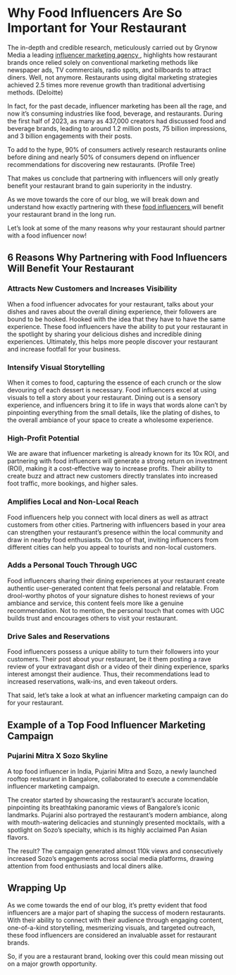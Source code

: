 <!DOCTYPE html>
<html lang="en">
<head>
    <meta charset="UTF-8">
    <meta name="viewport" content="width=device-width, initial-scale=1.0">
    <meta name="google-site-verification" content="7sKC6V6mFspVDAVOk4vCbI9WrA5mHJd5ChBAlZZbjrM" />
    <title>Why Food Influencers Are So Important for Your Restaurant
</title>
</head>
<body>
 <h1>Why Food Influencers Are So Important for Your Restaurant</h1>

<p>The in-depth and credible research, meticulously carried out by Grynow Media a leading <a href="https://www.grynow.in/">influencer marketing agency
</a>, highlights how restaurant brands once relied solely on conventional marketing methods like newspaper ads, TV commercials, radio spots, and billboards to attract diners.
Well, not anymore. Restaurants using digital marketing strategies achieved 2.5 times more revenue growth than traditional advertising methods. (Deloitte)

In fact, for the past decade, influencer marketing has been all the rage, and now it’s consuming industries like food, beverage, and restaurants. During the first half of 2023, as many as 437,000 creators had discussed food and beverage brands, leading to around 1.2 million posts, 75 billion impressions, and 3 billion engagements with their posts.

To add to the hype, 90% of consumers actively research restaurants online before dining and nearly 50% of consumers depend on influencer recommendations for discovering new restaurants. (Profile Tree)

That makes us conclude that partnering with influencers will only greatly benefit your restaurant brand to gain superiority in the industry.

As we move towards the core of our blog, we will break down and understand how exactly partnering with these <a href="https://www.grynow.in/blog/top-food-instagrammers-in-india.html">food influencers
</a>  will benefit your restaurant brand in the long run.

Let’s look at some of the many reasons why your restaurant should partner with a food influencer now!
</p>

<h2>6 Reasons Why Partnering with Food Influencers Will Benefit Your Restaurant
</h2>
<h3>Attracts New Customers and Increases Visibility</h3>
<p>When a food influencer advocates for your restaurant, talks about your dishes and raves about the overall dining experience, their followers are bound to be hooked. Hooked with the idea that they have to have the same experience. These food influencers have the ability to put your restaurant in the spotlight by sharing your delicious dishes and incredible dining experiences. Ultimately, this helps more people discover your restaurant and increase footfall for your business.
</p>
<h3>Intensify Visual Storytelling
</h3>
<p>When it comes to food, capturing the essence of each crunch or the slow devouring of each dessert is necessary. Food influencers excel at using visuals to tell a story about your restaurant. Dining out is a sensory experience, and influencers bring it to life in ways that words alone can’t by pinpointing everything from the small details, like the plating of dishes, to the overall ambiance of your space to create a wholesome experience.</p>
<h3>High-Profit Potential
</h3>
<p>We are aware that influencer marketing is already known for its 10x ROI, and partnering with food influencers will generate a strong return on investment (ROI), making it a cost-effective way to increase profits. Their ability to create buzz and attract new customers directly translates into increased foot traffic, more bookings, and higher sales.
</p>
<h3>Amplifies Local and Non-Local Reach
</h3>
<p>Food influencers help you connect with local diners as well as attract customers from other cities. Partnering with influencers based in your area can strengthen your restaurant’s presence within the local community and draw in nearby food enthusiasts. On top of that, inviting influencers from different cities can help you appeal to tourists and non-local customers.
</p>
<h3>Adds a Personal Touch Through UGC
</h3>
<p>Food influencers sharing their dining experiences at your restaurant create authentic user-generated content that feels personal and relatable. From drool-worthy photos of your signature dishes to honest reviews of your ambiance and service, this content feels more like a genuine recommendation. Not to mention, the personal touch that comes with UGC builds trust and encourages others to visit your restaurant.
</p>
<h3>Drive Sales and Reservations
</h3>
<p>Food influencers possess a unique ability to turn their followers into your customers. Their post about your restaurant, be it them posting a rave review of your extravagant dish or a video of their dining experience, sparks interest amongst their audience. Thus, their recommendations lead to increased reservations, walk-ins, and even takeout orders.
</p>
<p>That said, let’s take a look at what an influencer marketing campaign can do for your restaurant.
</p>
<h2>Example of a Top Food Influencer Marketing Campaign
</h2>
<h3>Pujarini Mitra X Sozo Skyline
</h3>
<p>A top food influencer in India, Pujarini Mitra and Sozo, a newly launched rooftop restaurant in Bangalore, collaborated to execute a commendable influencer marketing campaign.

The creator started by showcasing the restaurant’s accurate location, pinpointing its breathtaking panoramic views of Bangalore’s iconic landmarks. Pujarini also portrayed the restaurant’s modern ambiance, along with mouth-watering delicacies and stunningly presented mocktails, with a spotlight on Sozo’s specialty, which is its highly acclaimed Pan Asian flavors.

The result? The campaign generated almost 110k views and consecutively increased Sozo’s engagements across social media platforms, drawing attention from food enthusiasts and local diners alike.
</p>
<h2>Wrapping Up
</h2>
<p>As we come towards the end of our blog, it’s pretty evident that food influencers are a major part of shaping the success of modern restaurants. With their ability to connect with their audience through engaging content, one-of-a-kind storytelling, mesmerizing visuals, and targeted outreach, these food influencers are considered an invaluable asset for restaurant brands.

So, if you are a restaurant brand, looking over this could mean missing out on a major growth opportunity.
</p>
